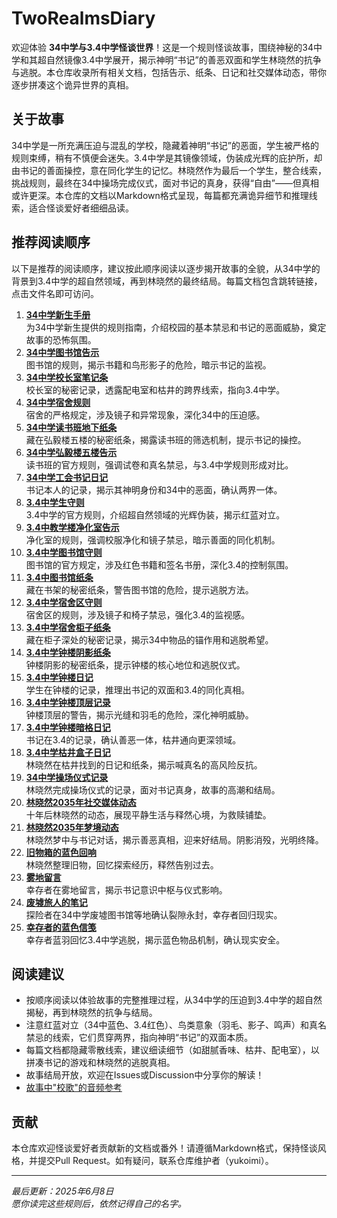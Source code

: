 # TwoRealmsDiary

欢迎体验 **34中学与3.4中学怪谈世界**！这是一个规则怪谈故事，围绕神秘的34中学和其超自然镜像3.4中学展开，揭示神明“书记”的善恶双面和学生林晓然的抗争与逃脱。本仓库收录所有相关文档，包括告示、纸条、日记和社交媒体动态，带你逐步拼凑这个诡异世界的真相。

## 关于故事
34中学是一所充满压迫与混乱的学校，隐藏着神明“书记”的恶面，学生被严格的规则束缚，稍有不慎便会迷失。3.4中学是其镜像领域，伪装成光辉的庇护所，却由书记的善面操控，意在同化学生的记忆。林晓然作为最后一个学生，整合线索，挑战规则，最终在34中操场完成仪式，面对书记的真身，获得“自由”——但真相或许更深。本仓库的文档以Markdown格式呈现，每篇都充满诡异细节和推理线索，适合怪谈爱好者细细品读。

## 推荐阅读顺序
以下是推荐的阅读顺序，建议按此顺序阅读以逐步揭开故事的全貌，从34中学的背景到3.4中学的超自然领域，再到林晓然的最终结局。每篇文档包含跳转链接，点击文件名即可访问。

1. **[34中学新生手册](https://github.com/yukoimi/TwoRealmsDiary/blob/main/01_34中学新生手册.markdown)**  
   为34中学新生提供的规则指南，介绍校园的基本禁忌和书记的恶面威胁，奠定故事的恐怖氛围。
2. **[34中学图书馆告示](https://github.com/yukoimi/TwoRealmsDiary/blob/main/02_34中学图书馆告示.markdown)**  
   图书馆的规则，揭示书籍和鸟形影子的危险，暗示书记的监视。
3. **[34中学校长室笔记条](https://github.com/yukoimi/TwoRealmsDiary/blob/main/03_34中学校长室笔记条.markdown)**  
   校长室的秘密记录，透露配电室和枯井的跨界线索，指向3.4中学。
4. **[34中学宿舍规则](https://github.com/yukoimi/TwoRealmsDiary/blob/main/04_34中学宿舍规则.markdown)**  
   宿舍的严格规定，涉及镜子和异常现象，深化34中的压迫感。
5. **[34中学读书班地下纸条](https://github.com/yukoimi/TwoRealmsDiary/blob/main/05_34中学读书班地下纸条.markdown)**  
   藏在弘毅楼五楼的秘密纸条，揭露读书班的筛选机制，提示书记的操控。
6. **[34中学弘毅楼五楼告示](https://github.com/yukoimi/TwoRealmsDiary/blob/main/06_34中学弘毅楼五楼告示.markdown)**  
   读书班的官方规则，强调试卷和真名禁忌，与3.4中学规则形成对比。
7. **[34中学工会书记日记](https://github.com/yukoimi/TwoRealmsDiary/blob/main/07_34中学工会书记日记.markdown)**  
   书记本人的记录，揭示其神明身份和34中的恶面，确认两界一体。
8. **[3.4中学生守则](https://github.com/yukoimi/TwoRealmsDiary/blob/main/08_3.4中学生守则.markdown)**  
   3.4中学的官方规则，介绍超自然领域的光辉伪装，揭示红蓝对立。
9. **[3.4中教学楼净化室告示](https://github.com/yukoimi/TwoRealmsDiary/blob/main/09_3.4中教学楼净化室告示.markdown)**  
   净化室的规则，强调校服净化和镜子禁忌，暗示善面的同化机制。
10. **[3.4中学图书馆守则](https://github.com/yukoimi/TwoRealmsDiary/blob/main/10_3.4中学图书馆守则.markdown)**  
    图书馆的官方规定，涉及红色书籍和签名书册，深化3.4的控制氛围。
11. **[3.4中图书馆纸条](https://github.com/yukoimi/TwoRealmsDiary/blob/main/11_3.4中图书馆纸条.markdown)**  
    藏在书架的秘密纸条，警告图书馆的危险，提示逃脱方法。
12. **[3.4中学宿舍区守则](https://github.com/yukoimi/TwoRealmsDiary/blob/main/12_3.4中学宿舍区守则.markdown)**  
    宿舍区的规则，涉及镜子和椅子禁忌，强化3.4的监视感。
13. **[3.4中学宿舍柜子纸条](https://github.com/yukoimi/TwoRealDSiary/blob/main/13_3.4中学宿舍柜子纸条.markdown)**  
    藏在柜子深处的秘密记录，揭示34中物品的锚作用和逃脱希望。
14. **[3.4中学钟楼阴影纸条](https://github.com/yukoimi/TwoRealmsDiary/blob/main/14_3.4中学钟楼阴影纸条.markdown)**  
    钟楼阴影的秘密纸条，提示钟楼的核心地位和逃脱仪式。
15. **[3.4中学钟楼日记](https://github.com/yukoimi/TwoRealmsDiary/blob/main/15_3.4中学钟楼日记.markdown)**  
    学生在钟楼的记录，推理出书记的双面和3.4的同化真相。
16. **[3.4中学钟楼顶层记录](https://github.com/yukoimi/TwoRealmsDiary/blob/main/16_3.4中学钟楼顶层记录.markdown)**  
    钟楼顶层的警告，揭示光缝和羽毛的危险，深化神明威胁。
17. **[3.4中学钟楼暗格日记](https://github.com/yukoimi/TwoRealmsDiary/blob/main/17_3.4中学钟楼暗格日记.markdown)**  
    书记在3.4的记录，确认善恶一体，枯井通向更深领域。
18. **[3.4中学枯井盒子日记](https://github.com/yukoimi/TwoRealmsDiary/blob/main/18_3.4中学枯井盒子日记.markdown)**  
    林晓然在枯井找到的日记和纸条，揭示喊真名的高风险反抗。
19. **[34中学操场仪式记录](https://github.com/yukoimi/TwoRealmsDiary/blob/main/19_34中学操场仪式记录.markdown)**  
    林晓然完成操场仪式的记录，面对书记真身，故事的高潮和结局。
20. **[林晓然2035年社交媒体动态](https://github.com/yukoimi/TwoRealmsDiary/blob/main/20_林晓然2035年社交媒体动态.markdown)**  
    十年后林晓然的动态，展现平静生活与释然心境，为救赎铺垫。
21. **[林晓然2035年梦境动态](https://github.com/yukoimi/TwoRealmsDiary/blob/main/21_林晓然2035年梦境动态.markdown)**  
    林晓然梦中与书记对话，揭示善恶真相，迎来好结局。阴影消殁，光明终降。
22. **[旧物箱的蓝色回响](https://github.com/yukoimi/TwoRealmsDiary/blob/main/22_旧物箱的蓝色回响.markdown)**  
    林晓然整理旧物，回忆探索经历，释然告别过去。
23. **[雾地留言](https://github.com/yukoimi/TwoRealmsDiary/blob/main/23_雾地留言.markdown)**  
    幸存者在雾地留言，揭示书记意识中枢与仪式影响。
24. **[废墟旅人的笔记](https://github.com/yukoimi/TwoRealmsDiary/blob/main/24_废墟旅人的笔记.markdown)**  
    探险者在34中学废墟图书馆等地确认裂隙永封，幸存者回归现实。
25. **[幸存者的蓝色信笺](https://github.com/yukoimi/TwoRealmsDiary/blob/main/25_幸存者的蓝色信笺.markdown)**  
    幸存者蓝羽回忆3.4中学逃脱，揭示蓝色物品机制，确认现实安全。

## 阅读建议
- 按顺序阅读以体验故事的完整推理过程，从34中学的压迫到3.4中学的超自然揭秘，再到林晓然的抗争与结局。
- 注意红蓝对立（34中蓝色、3.4红色）、鸟类意象（羽毛、影子、鸣声）和真名禁忌的线索，它们贯穿两界，指向神明“书记”的双面本质。
- 每篇文档都隐藏零散线索，建议细读细节（如甜腻香味、枯井、配电室），以拼凑书记的游戏和林晓然的逃脱真相。
- 故事结局开放，欢迎在Issues或Discussion中分享你的解读！
- [故事中"校歌"的音频参考](https://music.163.com/dj?id=3078482343&uct2=U2FsdGVkX1+vRt/SAve260PZO4IfAWdKWln5x2PMZvk=)
## 贡献
本仓库欢迎怪谈爱好者贡献新的文档或番外！请遵循Markdown格式，保持怪谈风格，并提交Pull Request。如有疑问，联系仓库维护者（yukoimi）。

---

*最后更新：2025年6月8日*  
*愿你读完这些规则后，依然记得自己的名字。*
